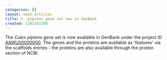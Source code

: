 ```yaml
---
categories: []
layout: news_articles
title: C. pipiens gene set now in GenBank
created: 1203397200
---
```

The <i>Culex pipiens</i> gene set is now available in GenBank under the project ID <a href="http://www.ncbi.nlm.nih.gov/entrez/viewer.fcgi?db=nuccore&id=145473533">AAWU00000000</a>. The genes and the proteins are available as 'features' via the scaffolds entries - the proteins are also available through the protein section of  NCBI.
